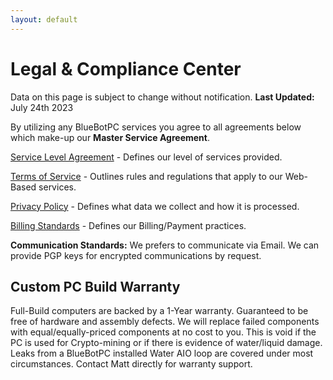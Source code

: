 ```yaml
---
layout: default
---
```

# Legal & Compliance Center

Data on this page is subject to change without notification. **Last Updated:** July 24th 2023

By utilizing any BlueBotPC services you agree to all agreements below which make-up our **Master Service Agreement**.

[Service Level Agreement](https://www.bluebotpc.com/pages/legal/sla) - Defines our level of services provided.

[Terms of Service](https://www.bluebotpc.com/pages/legal/tos) - Outlines rules and regulations that apply to our Web-Based services.

[Privacy Policy](https://www.bluebotpc.com/pages/legal/privacy-policy) - Defines what data we collect and how it is processed.

[Billing Standards](https://www.bluebotpc.com/pages/legal/billing) - Defines our Billing/Payment practices.

**Communication Standards:** We prefers to communicate via Email. We can provide PGP keys for encrypted communications by request.

## Custom PC Build Warranty

Full-Build computers are backed by a 1-Year warranty. Guaranteed to be free of hardware and assembly defects. We will replace failed components with equal/equally-priced components at no cost to you. This is void if the PC is used for Crypto-mining or if there is evidence of water/liquid damage. Leaks from a BlueBotPC installed Water AIO loop are covered under most circumstances. Contact Matt directly for warranty support.
